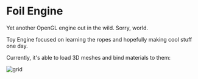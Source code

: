 # Foil Engine

Yet another OpenGL engine out in the wild. Sorry, world.

Toy Engine focused on learning the ropes and hopefully making cool stuff one day.

Currently, it's able to load 3D meshes and bind materials to them:


![grid](https://user-images.githubusercontent.com/36165212/202774747-6447afb7-f173-48b5-9a60-1a94d0e599c8.gif)
